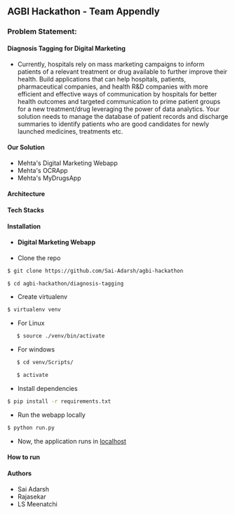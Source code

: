 ## AGBI Hackathon - Team Appendly

### Problem Statement:

#### Diagnosis Tagging for Digital Marketing
* Currently, hospitals rely on mass marketing campaigns to inform patients of a relevant treatment or drug available to further improve their health. Build applications that can help hospitals, patients, pharmaceutical companies, and health R&D companies with more efficient and effective ways of communication by hospitals for better health outcomes and targeted communication to prime patient groups for a new treatment/drug leveraging the power of data analytics. Your solution needs to manage the database of patient records and discharge summaries to identify patients who are good candidates for newly launched medicines, treatments etc.

#### Our Solution
* Mehta's Digital Marketing Webapp
* Mehta's OCRApp
* Mehta's MyDrugsApp

#### Architecture

#### Tech Stacks

#### Installation
* #### Digital Marketing Webapp
* Clone the repo
```sh
$ git clone https://github.com/Sai-Adarsh/agbi-hackathon
```
```sh
$ cd agbi-hackathon/diagnosis-tagging
```
* Create virtualenv
```sh
$ virtualenv venv
```
* For Linux
```sh
   $ source ./venv/bin/activate
```
* For windows
```sh
   $ cd venv/Scripts/
```
```sh
   $ activate
```
* Install dependencies
```sh
$ pip install -r requirements.txt
```
* Run the webapp locally
```sh
$ python run.py
```
* Now, the application runs in [localhost](http://127.0.0.1:5000/)


#### How to run

#### Authors
* Sai Adarsh
* Rajasekar
* LS Meenatchi

